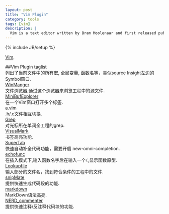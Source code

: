 ```yaml
---
layout: post
title: "Vim Plugin"
category: tools 
tags: [vim]
description: |
  Vim is a text editor written by Bram Moolenaar and first released publicly in 1991. Based on the vi editor common to Unix-like systems, Vim is designed for use both from a command line interface and as a standalone application in a graphical user interface. Vim is free and open source software and is released under a license that includes some charityware clauses, encouraging users who enjoy the software to consider donating to children in Uganda.The license is compatible with the GNU General Public License. 
---
```

{% include JB/setup %}

[Vim](http://www.vim.org/).

##Vim Plugin
[taglist](http://www.vim.org/scripts/script.php?script_id=273)  
列出了当前文件中的所有宏, 全局变量, 函数名等，类似source Insight左边的Symbol窗口.  
[WinManger](http://www.vim.org/scripts/script.php?script_id=95)  
文件浏览器,通过这个浏览器来浏览工程中的源文件.  
[MiniBufExplorer](http://www.vim.org/scripts/script.php?script_id=159)  
在一个Vim窗口打开多个标签.  
[a.vim](http://www.vim.org/scripts/script.php?script_id=31)  
.h/.c文件相互切换.  
[Grep](http://www.vim.org/scripts/script.php?script_id=311)  
对光标所在单词全工程的grep.  
[VisualMark](http://www.vim.org/scripts/script.php?script_id=1026)  
书签高亮功能.  
[SuperTab](http://www.vim.org/scripts/script.php?script_id=1643)  
快速自动补全代码功能，需要开启 new-omni-completion.  
[echofunc](http://www.vim.org/scripts/script.php?script_id=1735)  
在插入模式下,输入函数名字后在输入一个`(`,显示函数原型.  
[Lookupfile](http://www.vim.org/scripts/script.php?script_id=1581)  
输入部分的文件名，找到符合条件的工程中的文件.  
[snipMate](http://www.vim.org/scripts/script.php?script_id=2882)  
提供快速生成代码段的功能.  
[markdown](http://www.vim.org/scripts/script.php?script_id=2882)  
MarkDown语法高亮.  
[NERD_commenter](http://www.vim.org/scripts/script.php?script_id=1218)  
提供快速注释/反注释代码块的功能.  


